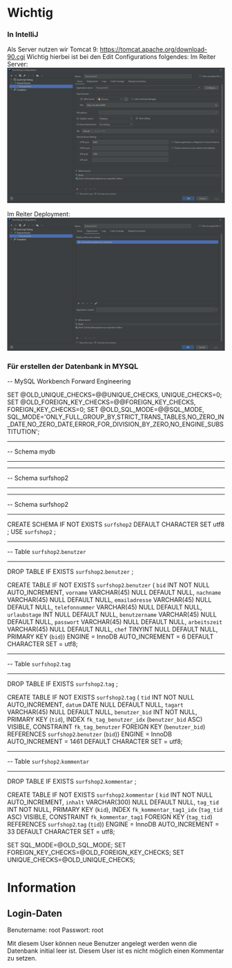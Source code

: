 # Wichtig

### In IntelliJ
Als Server nutzen wir Tomcat 9: <https://tomcat.apache.org/download-90.cgi>
Wichtig hierbei ist bei den Edit Configurations folgendes:
Im Reiter Server:
![alt text](https://github.com/Surfshop-SWT/SurfshopDienstplaner/blob/master/tomcatint.png)

Im Reiter Deployment:
![alt text](https://github.com/Surfshop-SWT/SurfshopDienstplaner/blob/master/tomcatdeploy.png)

### Für erstellen der Datenbank in MYSQL

-- MySQL Workbench Forward Engineering

SET @OLD_UNIQUE_CHECKS=@@UNIQUE_CHECKS, UNIQUE_CHECKS=0;
SET @OLD_FOREIGN_KEY_CHECKS=@@FOREIGN_KEY_CHECKS, FOREIGN_KEY_CHECKS=0;
SET @OLD_SQL_MODE=@@SQL_MODE, SQL_MODE='ONLY_FULL_GROUP_BY,STRICT_TRANS_TABLES,NO_ZERO_IN_DATE,NO_ZERO_DATE,ERROR_FOR_DIVISION_BY_ZERO,NO_ENGINE_SUBSTITUTION';

-- -----------------------------------------------------
-- Schema mydb
-- -----------------------------------------------------
-- -----------------------------------------------------
-- Schema surfshop2
-- -----------------------------------------------------

-- -----------------------------------------------------
-- Schema surfshop2
-- -----------------------------------------------------
CREATE SCHEMA IF NOT EXISTS `surfshop2` DEFAULT CHARACTER SET utf8 ;
USE `surfshop2` ;

-- -----------------------------------------------------
-- Table `surfshop2`.`benutzer`
-- -----------------------------------------------------
DROP TABLE IF EXISTS `surfshop2`.`benutzer` ;

CREATE TABLE IF NOT EXISTS `surfshop2`.`benutzer` (
  `bid` INT NOT NULL AUTO_INCREMENT,
  `vorname` VARCHAR(45) NULL DEFAULT NULL,
  `nachname` VARCHAR(45) NULL DEFAULT NULL,
  `emailadresse` VARCHAR(45) NULL DEFAULT NULL,
  `telefonnummer` VARCHAR(45) NULL DEFAULT NULL,
  `urlaubstage` INT NULL DEFAULT NULL,
  `benutzername` VARCHAR(45) NULL DEFAULT NULL,
  `passwort` VARCHAR(45) NULL DEFAULT NULL,
  `arbeitszeit` VARCHAR(45) NULL DEFAULT NULL,
  `chef` TINYINT NULL DEFAULT NULL,
  PRIMARY KEY (`bid`))
ENGINE = InnoDB
AUTO_INCREMENT = 6
DEFAULT CHARACTER SET = utf8;


-- -----------------------------------------------------
-- Table `surfshop2`.`tag`
-- -----------------------------------------------------
DROP TABLE IF EXISTS `surfshop2`.`tag` ;

CREATE TABLE IF NOT EXISTS `surfshop2`.`tag` (
  `tid` INT NOT NULL AUTO_INCREMENT,
  `datum` DATE NULL DEFAULT NULL,
  `tagart` VARCHAR(45) NULL DEFAULT NULL,
  `benutzer_bid` INT NOT NULL,
  PRIMARY KEY (`tid`),
  INDEX `fk_tag_benutzer_idx` (`benutzer_bid` ASC) VISIBLE,
  CONSTRAINT `fk_tag_benutzer`
    FOREIGN KEY (`benutzer_bid`)
    REFERENCES `surfshop2`.`benutzer` (`bid`))
ENGINE = InnoDB
AUTO_INCREMENT = 1461
DEFAULT CHARACTER SET = utf8;


-- -----------------------------------------------------
-- Table `surfshop2`.`kommentar`
-- -----------------------------------------------------
DROP TABLE IF EXISTS `surfshop2`.`kommentar` ;

CREATE TABLE IF NOT EXISTS `surfshop2`.`kommentar` (
  `kid` INT NOT NULL AUTO_INCREMENT,
  `inhalt` VARCHAR(300) NULL DEFAULT NULL,
  `tag_tid` INT NOT NULL,
  PRIMARY KEY (`kid`),
  INDEX `fk_kommentar_tag1_idx` (`tag_tid` ASC) VISIBLE,
  CONSTRAINT `fk_kommentar_tag1`
    FOREIGN KEY (`tag_tid`)
    REFERENCES `surfshop2`.`tag` (`tid`))
ENGINE = InnoDB
AUTO_INCREMENT = 33
DEFAULT CHARACTER SET = utf8;


SET SQL_MODE=@OLD_SQL_MODE;
SET FOREIGN_KEY_CHECKS=@OLD_FOREIGN_KEY_CHECKS;
SET UNIQUE_CHECKS=@OLD_UNIQUE_CHECKS;


# Information
## Login-Daten

Benutername: root
Passwort: root

Mit diesem User können neue Benutzer angelegt werden wenn die Datenbank initial leer ist. Diesem User ist es nicht
möglich einen Kommentar zu setzen.